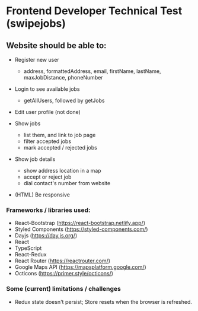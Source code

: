 # Frontend Developer Technical Test (swipejobs)

## Website should be able to:

- Register new user

  - address, formattedAddress, email, firstName, lastName, maxJobDistance, phoneNumber

- Login to see available jobs

  - getAllUsers, followed by getJobs

- Edit user profile (not done)

- Show jobs

  - list them, and link to job page
  - filter accepted jobs
  - mark accepted / rejected jobs

- Show job details

  - show address location in a map
  - accept or reject job
  - dial contact's number from website

- (HTML) Be responsive

### Frameworks / libraries used:

- React-Bootstrap (https://react-bootstrap.netlify.app/)
- Styled Components (https://styled-components.com/)
- Dayjs (https://day.js.org/)
- React
- TypeScript
- React-Redux
- React Router (https://reactrouter.com/)
- Google Maps API (https://mapsplatform.google.com/)
- Octicons (https://primer.style/octicons/)

### Some (current) limitations / challenges

- Redux state doesn't persist; Store resets when the browser is refreshed.
